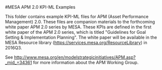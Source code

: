 #MESA APM 2.0 KPI-ML Examples

This folder contains example KPI-ML files for APM (Asset Performance Management) 2.0. These files are companion materials to the forthcoming white paper APM 2.0 series by MESA. These KPIs are defined in the first white paper of the APM 2.0 series, which is titled "Guidelines for Goal Setting & Implementation Planning". The white paper will be available in the MESA Resource library (https://services.mesa.org/ResourceLibrary) in 2016Q3.

See http://www.mesa.org/en/modelstrategicinitiatives/APM.asp?_mid_=34361 for more information about the APM Working Group.
